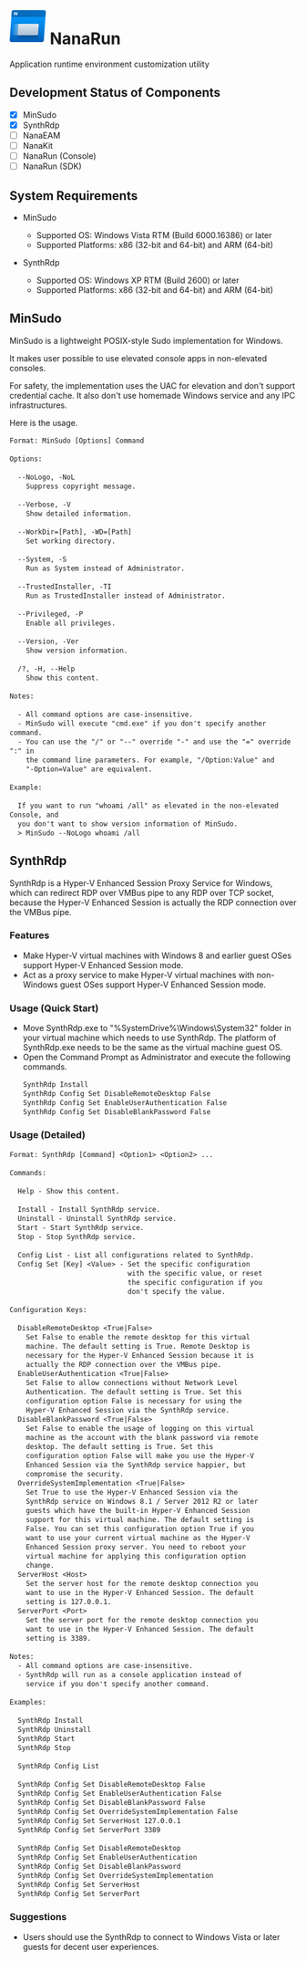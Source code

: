 ﻿# ![NanaRun](Assets/NanaRun.png) NanaRun

Application runtime environment customization utility

## Development Status of Components

- [x] MinSudo
- [x] SynthRdp
- [ ] NanaEAM
- [ ] NanaKit
- [ ] NanaRun (Console)
- [ ] NanaRun (SDK)

## System Requirements

- MinSudo
  - Supported OS: Windows Vista RTM (Build 6000.16386) or later
  - Supported Platforms: x86 (32-bit and 64-bit) and ARM (64-bit)

- SynthRdp
  - Supported OS: Windows XP RTM (Build 2600) or later
  - Supported Platforms: x86 (32-bit and 64-bit) and ARM (64-bit)

## MinSudo

MinSudo is a lightweight POSIX-style Sudo implementation for Windows.

It makes user possible to use elevated console apps in non-elevated consoles.

For safety, the implementation uses the UAC for elevation and don't support
credential cache. It also don't use homemade Windows service and any IPC 
infrastructures.

Here is the usage.

```
Format: MinSudo [Options] Command

Options:

  --NoLogo, -NoL
    Suppress copyright message.

  --Verbose, -V
    Show detailed information.

  --WorkDir=[Path], -WD=[Path]
    Set working directory.

  --System, -S
    Run as System instead of Administrator.

  --TrustedInstaller, -TI
    Run as TrustedInstaller instead of Administrator.

  --Privileged, -P
    Enable all privileges.

  --Version, -Ver
    Show version information.

  /?, -H, --Help
    Show this content.

Notes:

  - All command options are case-insensitive.
  - MinSudo will execute "cmd.exe" if you don't specify another command.
  - You can use the "/" or "--" override "-" and use the "=" override ":" in 
    the command line parameters. For example, "/Option:Value" and 
    "-Option=Value" are equivalent.

Example:

  If you want to run "whoami /all" as elevated in the non-elevated Console, and
  you don't want to show version information of MinSudo.
  > MinSudo --NoLogo whoami /all
```

## SynthRdp

SynthRdp is a Hyper-V Enhanced Session Proxy Service for Windows, which can
redirect RDP over VMBus pipe to any RDP over TCP socket, because the Hyper-V
Enhanced Session is actually the RDP connection over the VMBus pipe.

### Features

- Make Hyper-V virtual machines with Windows 8 and earlier guest OSes support
  Hyper-V Enhanced Session mode.
- Act as a proxy service to make Hyper-V virtual machines with non-Windows
  guest OSes support Hyper-V Enhanced Session mode.

### Usage (Quick Start)

- Move SynthRdp.exe to "%SystemDrive%\Windows\System32" folder in your virtual
  machine which needs to use SynthRdp. The platform of SynthRdp.exe needs to be
  the same as the virtual machine guest OS.
- Open the Command Prompt as Administrator and execute the following commands.
  ```
  SynthRdp Install
  SynthRdp Config Set DisableRemoteDesktop False
  SynthRdp Config Set EnableUserAuthentication False
  SynthRdp Config Set DisableBlankPassword False
  ```

### Usage (Detailed)

```
Format: SynthRdp [Command] <Option1> <Option2> ...

Commands:

  Help - Show this content.

  Install - Install SynthRdp service.
  Uninstall - Uninstall SynthRdp service.
  Start - Start SynthRdp service.
  Stop - Stop SynthRdp service.

  Config List - List all configurations related to SynthRdp.
  Config Set [Key] <Value> - Set the specific configuration
                             with the specific value, or reset
                             the specific configuration if you
                             don't specify the value.

Configuration Keys:

  DisableRemoteDesktop <True|False>
    Set False to enable the remote desktop for this virtual
    machine. The default setting is True. Remote Desktop is
    necessary for the Hyper-V Enhanced Session because it is
    actually the RDP connection over the VMBus pipe.
  EnableUserAuthentication <True|False>
    Set False to allow connections without Network Level
    Authentication. The default setting is True. Set this
    configuration option False is necessary for using the
    Hyper-V Enhanced Session via the SynthRdp service.
  DisableBlankPassword <True|False>
    Set False to enable the usage of logging on this virtual
    machine as the account with the blank password via remote
    desktop. The default setting is True. Set this
    configuration option False will make you use the Hyper-V
    Enhanced Session via the SynthRdp service happier, but
    compromise the security.
  OverrideSystemImplementation <True|False>
    Set True to use the Hyper-V Enhanced Session via the
    SynthRdp service on Windows 8.1 / Server 2012 R2 or later
    guests which have the built-in Hyper-V Enhanced Session
    support for this virtual machine. The default setting is
    False. You can set this configuration option True if you
    want to use your current virtual machine as the Hyper-V
    Enhanced Session proxy server. You need to reboot your
    virtual machine for applying this configuration option
    change.
  ServerHost <Host>
    Set the server host for the remote desktop connection you
    want to use in the Hyper-V Enhanced Session. The default
    setting is 127.0.0.1.
  ServerPort <Port>
    Set the server port for the remote desktop connection you
    want to use in the Hyper-V Enhanced Session. The default
    setting is 3389.

Notes:
  - All command options are case-insensitive.
  - SynthRdp will run as a console application instead of
    service if you don't specify another command.

Examples:

  SynthRdp Install
  SynthRdp Uninstall
  SynthRdp Start
  SynthRdp Stop

  SynthRdp Config List

  SynthRdp Config Set DisableRemoteDesktop False
  SynthRdp Config Set EnableUserAuthentication False
  SynthRdp Config Set DisableBlankPassword False
  SynthRdp Config Set OverrideSystemImplementation False
  SynthRdp Config Set ServerHost 127.0.0.1
  SynthRdp Config Set ServerPort 3389

  SynthRdp Config Set DisableRemoteDesktop
  SynthRdp Config Set EnableUserAuthentication
  SynthRdp Config Set DisableBlankPassword
  SynthRdp Config Set OverrideSystemImplementation
  SynthRdp Config Set ServerHost
  SynthRdp Config Set ServerPort
```

### Suggestions

- Users should use the SynthRdp to connect to Windows Vista or later guests for
  decent user experiences.
